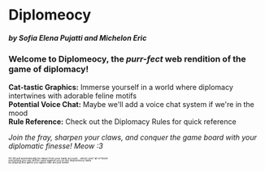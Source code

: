 # Diplomeocy
##### by <span title="meow meow">Sofia Elena Pujatti</span> and <span title="with a c">Michelon Eri*c*</span>

### Welcome to **Diplomeocy**, the *purr-fect* web rendition of the game of diplomacy!

**Cat-tastic Graphics:** Immerse yourself in a world where diplomacy intertwines with adorable feline motifs <br>
**Potential Voice Chat:** Maybe we'll add a voice chat system if we're in the mood <br>
**Rule Reference:** Check out the Diplomacy Rules for quick reference

*Join the fray, sharpen your claws, and conquer the game board with your diplomatic finesse! Meow :3*


<div style="font-size: 5px; line-height: 4px">
€0.99 will automatically be taken from your bank account... which one? all of them!<br>
everything you say will be used against you on the deplomeocy table<br>
by playing this game you agree cats are just better<br>
</div>
